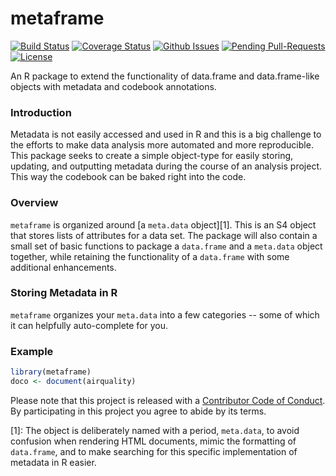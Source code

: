 metaframe
=========

[![Build Status](http://img.shields.io/travis/jknowles/metaframe.svg?style=flat)](https://travis-ci.org/jknowles/metaframe)
[![Coverage Status](http://img.shields.io/coveralls/jknowles/metaframe.svg?style=flat)](https://coveralls.io/r/jknowles/metaframe)
[![Github Issues](http://githubbadges.herokuapp.com/jknowles/metaframe/issues.svg)](https://github.com/jknowles/metaframe/issues)
[![Pending Pull-Requests](http://githubbadges.herokuapp.com/jknowles/metaframe/pulls.svg?style=flat)](https://github.com/jknowles/metaframe/pulls)
[![License](https://img.shields.io/github/license/jknowles/metaframes.svg)](http://www.gnu.org/licenses/gpl.html)


An R package to extend the functionality of data.frame and data.frame-like 
objects with metadata and codebook annotations.

### Introduction

Metadata is not easily accessed and used in R and this is a big challenge to the 
efforts to make data analysis more automated and more reproducible. This package 
seeks to create a simple object-type for easily storing, updating, and outputting 
metadata during the course of an analysis project. This way the codebook can be 
baked right into the code. 

### Overview

`metaframe` is organized around [a `meta.data` object][1]. This is an S4 object 
that stores lists of attributes for a data set. The package will also contain a 
small set of basic functions to package a `data.frame` and a `meta.data` object 
together, while  retaining the functionality of a `data.frame` with some additional 
enhancements. 


### Storing Metadata in R

`metaframe` organizes your `meta.data` into a few categories -- some of which it 
can helpfully auto-complete for you. 

### Example

```r
library(metaframe)
doco <- document(airquality)
```


Please note that this project is released with a [Contributor Code of Conduct](CONDUCT.md). By participating in this project you agree to abide by its terms.



[1]: The object is deliberately named with a period, `meta.data`, to avoid 
confusion when rendering HTML documents, mimic the formatting of `data.frame`, 
and to make searching for this specific implementation of metadata in R easier.
